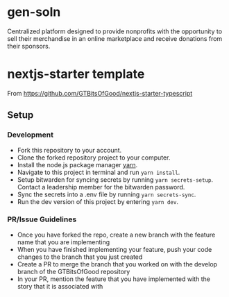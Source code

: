 # gen-soln
Centralized platform designed to provide nonprofits with the opportunity to sell their merchandise in an online marketplace and receive donations from their sponsors.

# nextjs-starter template
From https://github.com/GTBitsOfGood/nextjs-starter-typescript

## Setup
### Development
- Fork this repository to your account.
- Clone the forked repository project to your computer.
- Install the node.js package manager [yarn](https://classic.yarnpkg.com/en/docs/install/).
- Navigate to this project in terminal and run `yarn install`.
- Setup bitwarden for syncing secrets by running `yarn secrets-setup`. Contact a leadership member for the bitwarden password.
- Sync the secrets into a .env file by running `yarn secrets-sync`.
- Run the dev version of this project by entering `yarn dev`.

### PR/Issue Guidelines
- Once you have forked the repo, create a new branch with the feature name that you are implementing
- When you have finished implementing your feature, push your code changes to the branch that you just created
- Create a PR to merge the branch that you worked on with the develop branch of the GTBitsOfGood repository 
- In your PR, mention the feature that you have implemented with the story that it is associated with 